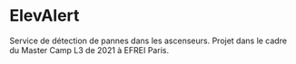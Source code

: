 # ElevAlert 
Service de détection de pannes dans les ascenseurs. Projet dans le cadre du Master Camp L3 de 2021 à EFREI Paris.  
